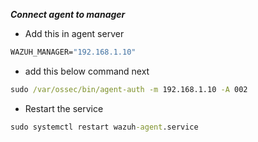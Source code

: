 _**Connect agent to manager**_

* Add this in agent server
```cmd
WAZUH_MANAGER="192.168.1.10"
```
* add this below command next

```cmd
sudo /var/ossec/bin/agent-auth -m 192.168.1.10 -A 002
```

* Restart the service

```cmd
sudo systemctl restart wazuh-agent.service
```
